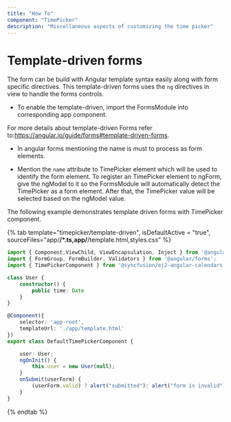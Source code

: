 ```yaml
---
title: "How To"
component: "TimePicker"
description: "Miscellaneous aspects of customizing the time picker"
---
```


# Template-driven forms

The form can be build with Angular template syntax easily along with form specific directives.
 This template-driven forms uses the `ng` directives in view to handle the forms controls.

* To enable the template-driven,  import the FormsModule into corresponding app component.

For more details about template-driven Forms refer to:<https://angular.io/guide/forms#template-driven-forms>.

* In angular forms mentioning the name is must to process as form elements.

* Mention the `name` attribute to TimePicker element which will be used to identify the
  form element. To register an TimePicker element to ngForm,  give the ngModel  to it
  so the FormsModule will  automatically detect the TimePicker as a form element.
  After that, the TimePicker value will be selected based on the ngModel value.

The following example  demonstrates template driven forms with TimePicker component.

{% tab template="timepicker/template-driven", isDefaultActive = "true",  sourceFiles="app/**/*.ts,app/**/template.html,styles.css" %}

```typescript
import { Component,ViewChild, ViewEncapsulation, Inject } from '@angular/core';
import { FormGroup, FormBuilder, Validators } from '@angular/forms';
import { TimePickerComponent } from '@syncfusion/ej2-angular-calendars';

class User {
    constructor() {
        public time: Date
    }
}

@Component({
    selector: 'app-root',
    templateUrl: './app/template.html'
})
export class DefaultTimePickerComponent {

    user: User;
    ngOnInit() {
        this.user = new User(null);
    }
    onSubmit(userForm) {
        (userForm.valid) ? alert("submitted"): alert("form is invalid");
    }
}

```

{% endtab %}